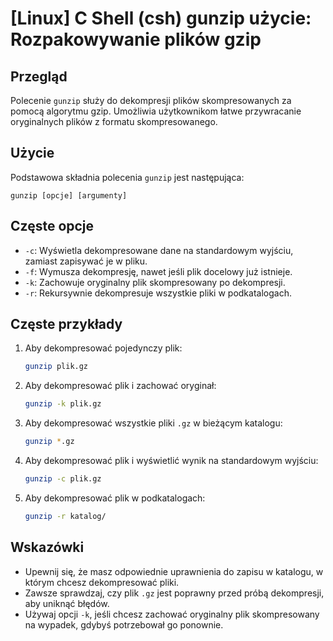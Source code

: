 # [Linux] C Shell (csh) gunzip użycie: Rozpakowywanie plików gzip

## Przegląd
Polecenie `gunzip` służy do dekompresji plików skompresowanych za pomocą algorytmu gzip. Umożliwia użytkownikom łatwe przywracanie oryginalnych plików z formatu skompresowanego.

## Użycie
Podstawowa składnia polecenia `gunzip` jest następująca:

```
gunzip [opcje] [argumenty]
```

## Częste opcje
- `-c`: Wyświetla dekompresowane dane na standardowym wyjściu, zamiast zapisywać je w pliku.
- `-f`: Wymusza dekompresję, nawet jeśli plik docelowy już istnieje.
- `-k`: Zachowuje oryginalny plik skompresowany po dekompresji.
- `-r`: Rekursywnie dekompresuje wszystkie pliki w podkatalogach.

## Częste przykłady
1. Aby dekompresować pojedynczy plik:
   ```bash
   gunzip plik.gz
   ```

2. Aby dekompresować plik i zachować oryginał:
   ```bash
   gunzip -k plik.gz
   ```

3. Aby dekompresować wszystkie pliki `.gz` w bieżącym katalogu:
   ```bash
   gunzip *.gz
   ```

4. Aby dekompresować plik i wyświetlić wynik na standardowym wyjściu:
   ```bash
   gunzip -c plik.gz
   ```

5. Aby dekompresować plik w podkatalogach:
   ```bash
   gunzip -r katalog/
   ```

## Wskazówki
- Upewnij się, że masz odpowiednie uprawnienia do zapisu w katalogu, w którym chcesz dekompresować pliki.
- Zawsze sprawdzaj, czy plik `.gz` jest poprawny przed próbą dekompresji, aby uniknąć błędów.
- Używaj opcji `-k`, jeśli chcesz zachować oryginalny plik skompresowany na wypadek, gdybyś potrzebował go ponownie.